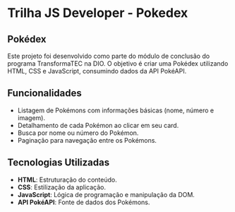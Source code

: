 # Trilha JS Developer - Pokedex
## Pokédex

Este projeto foi desenvolvido como parte do módulo de conclusão do programa TransformaTEC na DIO. O objetivo é criar uma Pokédex utilizando HTML, CSS e JavaScript, consumindo dados da API PokéAPI.

## Funcionalidades

- Listagem de Pokémons com informações básicas (nome, número e imagem).
- Detalhamento de cada Pokémon ao clicar em seu card.
- Busca por nome ou número do Pokémon.
- Paginação para navegação entre os Pokémons.

## Tecnologias Utilizadas

- **HTML**: Estruturação do conteúdo.
- **CSS**: Estilização da aplicação.
- **JavaScript**: Lógica de programação e manipulação da DOM.
- **API PokéAPI**: Fonte de dados dos Pokémons.
